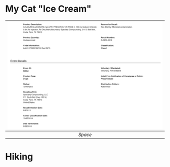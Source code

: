 # My Cat "Ice Cream"

| ![](</images/calcium gluconate.png?raw=true>) | 
|:--:| 
| *Space* |

# Hiking
